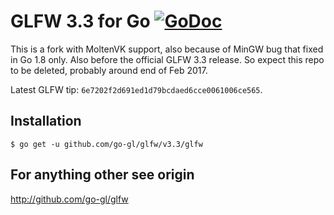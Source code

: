 # GLFW 3.3 for Go [![GoDoc](https://godoc.org/github.com/vulkan-go/glfw/v3.3/glfw?status.svg)](https://godoc.org/github.com/vulkan-go/glfw/v3.3/glfw)

This is a fork with MoltenVK support, also because of MinGW bug that fixed in Go 1.8 only. Also before the official GLFW 3.3 release. So expect this repo to be deleted, probably around end of Feb 2017.

Latest GLFW tip: `6e7202f2d691ed1d79bcdaed6cce0061006ce565`.

## Installation

```
$ go get -u github.com/go-gl/glfw/v3.3/glfw
```

## For anything other see origin

http://github.com/go-gl/glfw
